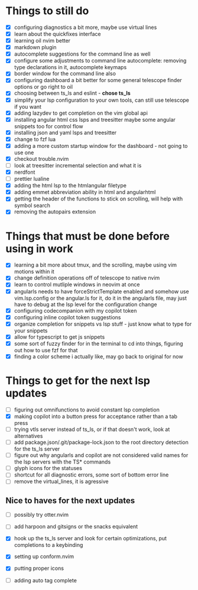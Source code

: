 # Things to still do

- [x] configuring diagnostics a bit more, maybe use virtual lines
- [x] learn about the quickfixes interface
- [x] learning oil nvim better
- [x] markdown plugin
- [x] autocomplete suggestions for the command line as well
- [x] configure some adjustments to command line autocomplete: removing type declarations in it, autocomplete keymaps
- [x] border window for the command line also
- [x] configuring dashboard a bit better for some general telescope finder options or go right to oil
- [x] choosing between ts_ls and eslint - **chose ts_ls**
- [x] simplify your lsp configuration to your own tools, can still use telescope if you want
- [x] adding lazydev to get completion on the vim global api
- [x] installing angular html css lsps and treesitter maybe some angular snippets too for control flow
- [x] installing json and yaml lsps and treesitter
- [x] change to fzf lua
- [x] adding a more custom startup window for the dashboard - not going to use one
- [x] checkout trouble.nvim
- [ ] look at treesitter incremental selection and what it is
- [x] nerdfont
- [ ] prettier lualine
- [x] adding the html lsp to the htmlangular filetype
- [x] adding emmet abbreviation ability in html and angularhtml
- [x] getting the header of the functions to stick on scrolling, will help with symbol search
- [x] removing the autopairs extension

# Things that must be done before using in work

- [x] learning a bit more about tmux, and the scrolling, maybe using vim motions within it
- [x] change definition operations off of telescope to native nvim
- [x] learn to control mutliple windows in neovim at once
- [x] angularls needs to have forceStrictTemplate enabled and somehow use vim.lsp.config or the angular.ls for it, do it in the angularls file, may just have to debug at the lsp level for the configuration change
- [x] configuring codecompanion with my copilot token
- [x] configuring inline copilot token suggestions
- [x] organize completion for snippets vs lsp stuff - just know what to type for your snippets
- [x] allow for typescript to get js snippets
- [x] some sort of fuzzy finder for in the terminal to cd into things, figuring out how to use fzf for that
- [x] finding a color scheme i actually like, may go back to original for now

# Things to get for the next lsp updates

- [ ] figuring out omnifunctions to avoid constant lsp completion
- [x] making copilot into a button press for acceptance rather than a tab press
- [ ] trying vtls server instead of ts_ls, or if that doesn't work, look at alternatives
- [ ] add package.json/.git/package-lock.json to the root directory detection for the ts_ls server
- [ ] figure out why angularls and copilot are not considered valid names for the lsp servers with the TS* commands
- [ ] glyph icons for the statuses
- [ ] shortcut for all diagnostic errors, some sort of bottom error line
- [ ] remove the virtual_lines, it is agressive

## Nice to haves for the next updates
- [ ] possibly try otter.nvim
- [ ] add harpoon and gitsigns or the snacks equivalent
- [x] hook up the ts_ls server and look for certain optimizations, put completions to a keybinding
- [x] setting up conform.nvim
- [x] putting proper icons
- [ ] adding auto tag complete

